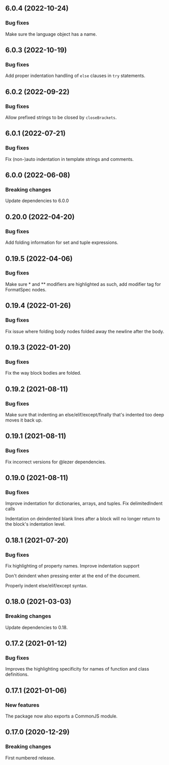 ## 6.0.4 (2022-10-24)

### Bug fixes

Make sure the language object has a name.

## 6.0.3 (2022-10-19)

### Bug fixes

Add proper indentation handling of `else` clauses in `try` statements.

## 6.0.2 (2022-09-22)

### Bug fixes

Allow prefixed strings to be closed by `closeBrackets`.

## 6.0.1 (2022-07-21)

### Bug fixes

Fix (non-)auto indentation in template strings and comments.

## 6.0.0 (2022-06-08)

### Breaking changes

Update dependencies to 6.0.0

## 0.20.0 (2022-04-20)

### Bug fixes

Add folding information for set and tuple expressions.

## 0.19.5 (2022-04-06)

### Bug fixes

Make sure * and ** modifiers are highlighted as such, add modifier tag for FormatSpec nodes.

## 0.19.4 (2022-01-26)

### Bug fixes

Fix issue where folding body nodes folded away the newline after the body.

## 0.19.3 (2022-01-20)

### Bug fixes

Fix the way block bodies are folded.

## 0.19.2 (2021-08-11)

### Bug fixes

Make sure that indenting an else/elif/except/finally that's indented too deep moves it back up.

## 0.19.1 (2021-08-11)

### Bug fixes

Fix incorrect versions for @lezer dependencies.

## 0.19.0 (2021-08-11)

### Bug fixes

Improve indentation for dictionaries, arrays, and tuples. Fix delimitedIndent calls

Indentation on deindented blank lines after a block will no longer return to the block's indentation level.

## 0.18.1 (2021-07-20)

### Bug fixes

Fix highlighting of property names. Improve indentation support

Don't deindent when pressing enter at the end of the document.

Properly indent else/elif/except syntax.

## 0.18.0 (2021-03-03)

### Breaking changes

Update dependencies to 0.18.

## 0.17.2 (2021-01-12)

### Bug fixes

Improves the highlighting specificity for names of function and class definitions.

## 0.17.1 (2021-01-06)

### New features

The package now also exports a CommonJS module.

## 0.17.0 (2020-12-29)

### Breaking changes

First numbered release.

